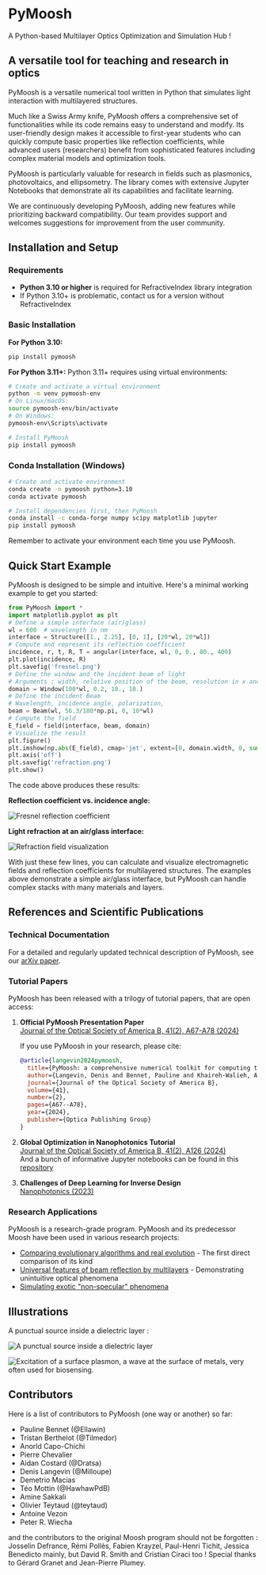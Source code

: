 # PyMoosh

A Python-based Multilayer Optics Optimization and Simulation Hub !

## A versatile tool for teaching and research in optics

PyMoosh is a versatile numerical tool written in Python that simulates light interaction with multilayered structures.

Much like a Swiss Army knife, PyMoosh offers a comprehensive set of functionalities while its code remains easy to understand and modify. Its user-friendly design makes it accessible to first-year students who can quickly compute basic properties like reflection coefficients, while advanced users (researchers) benefit from sophisticated features including complex material models and optimization tools.

PyMoosh is particularly valuable for research in fields such as plasmonics, photovoltaics, and ellipsometry. The library comes with extensive Jupyter Notebooks that demonstrate all its capabilities and facilitate learning.

We are continuously developing PyMoosh, adding new features while prioritizing backward compatibility. Our team provides support and welcomes suggestions for improvement from the user community.


## Installation and Setup

### Requirements
- **Python 3.10 or higher** is required for RefractiveIndex library integration
- If Python 3.10+ is problematic, contact us for a version without RefractiveIndex

### Basic Installation

**For Python 3.10:**
```bash
pip install pymoosh
```

**For Python 3.11+:**
Python 3.11+ requires using virtual environments:
```bash
# Create and activate a virtual environment
python -m venv pymoosh-env
# On Linux/macOS:
source pymoosh-env/bin/activate
# On Windows:
pymoosh-env\Scripts\activate

# Install PyMoosh
pip install pymoosh
```

### Conda Installation (Windows)
```bash
# Create and activate environment
conda create -n pymoosh python=3.10
conda activate pymoosh

# Install dependencies first, then PyMoosh
conda install -c conda-forge numpy scipy matplotlib jupyter
pip install pymoosh
```

Remember to activate your environment each time you use PyMoosh.

## Quick Start Example

PyMoosh is designed to be simple and intuitive. Here's a minimal working example to get you started:

```python
from PyMoosh import *
import matplotlib.pyplot as plt
# Define a simple interface (air/glass)
wl = 600  # wavelength in nm
interface = Structure([1., 2.25], [0, 1], [20*wl, 20*wl])
# Compute and represent its reflection coefficient
incidence, r, t, R, T = angular(interface, wl, 0, 0., 80., 400)
plt.plot(incidence, R)
plt.savefig('fresnel.png')
# Define the window and the incident beam of light
# Arguments : width, relative position of the beam, resolution in x and y
domain = Window(100*wl, 0.2, 10., 10.)
# Define the incident Beam
# Wavelength, incidence angle, polarization,
beam = Beam(wl, 56.3/180*np.pi, 0, 10*wl)
# Compute the field
E_field = field(interface, beam, domain)
# Visualize the result
plt.figure()
plt.imshow(np.abs(E_field), cmap='jet', extent=[0, domain.width, 0, sum(interface.thickness)])
plt.axis('off')
plt.savefig('refraction.png')
plt.show()
```

The code above produces these results:

**Reflection coefficient vs. incidence angle:**

![Fresnel reflection coefficient](fresnel.png)

**Light refraction at an air/glass interface:**

![Refraction field visualization](refraction.png)

With just these few lines, you can calculate and visualize electromagnetic fields and reflection coefficients for multilayered structures. The examples above demonstrate a simple air/glass interface, but PyMoosh can handle complex stacks with many materials and layers.

## References and Scientific Publications

### Technical Documentation
For a detailed and regularly updated technical description of PyMoosh, see our [arXiv paper](https://arxiv.org/abs/2309.00654).

### Tutorial Papers
PyMoosh has been released with a trilogy of tutorial papers, that are open access:

1. **Official PyMoosh Presentation Paper**  
   [Journal of the Optical Society of America B, 41(2), A67-A78 (2024)](https://opg.optica.org/josab/fulltext.cfm?uri=josab-41-2-A67)

   If you use PyMoosh in your research, please cite:
   ```bibtex
   @article{langevin2024pymoosh,
     title={PyMoosh: a comprehensive numerical toolkit for computing the optical properties of multilayered structures},
     author={Langevin, Denis and Bennet, Pauline and Khaireh-Walieh, Abdourahman and Wiecha, Peter and Teytaud, Olivier and Moreau, Antoine},
     journal={Journal of the Optical Society of America B},
     volume={41},
     number={2},
     pages={A67--A78},
     year={2024},
     publisher={Optica Publishing Group}
   }
   ```

2. **Global Optimization in Nanophotonics Tutorial**  
   [Journal of the Optical Society of America B, 41(2), A126 (2024)](https://opg.optica.org/josab/fulltext.cfm?uri=josab-41-2-A126)  
   And a bunch of informative Jupyter notebooks can be found in this [repository](https://github.com/Ellawin/tuto_global_optimization_photonics)

3. **Challenges of Deep Learning for Inverse Design**  
   [Nanophotonics (2023)](https://www.degruyterbrill.com/document/doi/10.1515/nanoph-2023-0527/pdf?licenseType=open-access)

### Research Applications
PyMoosh is a research-grade program. PyMoosh and its predecessor Moosh have been used in various research projects:

- [Comparing evolutionary algorithms and real evolution](https://www.nature.com/articles/s41598-020-68719-3) - The first direct comparison of its kind
- [Universal features of beam reflection by multilayers](https://arxiv.org/abs/1609.08473) - Demonstrating unintuitive optical phenomena
- [Simulating exotic "non-specular" phenomena](https://jeos.edpsciences.org/articles/jeos/pdf/2010/01/jeos20100510025.pdf)

## Illustrations

A punctual source inside a dielectric layer :

![A punctual source inside a dielectric layer](field.png)

![Excitation of a surface plasmon](spr.png), a wave at the surface of metals, very often used for biosensing. 

## Contributors

Here is a list of contributors to PyMoosh (one way or another) so far:

* Pauline Bennet (@Ellawin)
* Tristan Berthelot (@Tilmedor)
* Anorld Capo-Chichi
* Pierre Chevalier
* Aidan Costard (@Dratsa)
* Denis Langevin (@Milloupe)
* Demetrio Macias
* Téo Mottin (@HawhawPdB)
* Amine Sakkali
* Olivier Teytaud (@teytaud)
* Antoine Vezon
* Peter R. Wiecha

and the contributors to the original Moosh program should not be forgotten : Josselin Defrance, Rémi Pollès, Fabien Krayzel, Paul-Henri Tichit, Jessica Benedicto mainly, but David R. Smith and Cristian Ciraci too ! Special thanks to Gérard Granet and Jean-Pierre Plumey.

